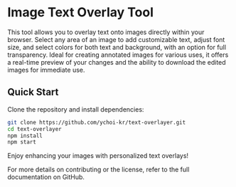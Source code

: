 # Image Text Overlay Tool

This tool allows you to overlay text onto images directly within your browser. Select any area of an image to add customizable text, adjust font size, and select colors for both text and background, with an option for full transparency. Ideal for creating annotated images for various uses, it offers a real-time preview of your changes and the ability to download the edited images for immediate use.

## Quick Start

Clone the repository and install dependencies:

```bash
git clone https://github.com/ychoi-kr/text-overlayer.git
cd text-overlayer
npm install
npm start
```

Enjoy enhancing your images with personalized text overlays!

For more details on contributing or the license, refer to the full documentation on GitHub.
